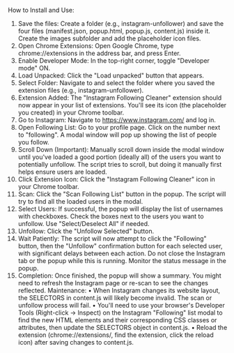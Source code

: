 How to Install and Use:
1.	Save the files: Create a folder (e.g., instagram-unfollower) and save the four files (manifest.json, popup.html, popup.js, content.js) inside it. Create the images subfolder and add the placeholder icon files.
2.	Open Chrome Extensions: Open Google Chrome, type chrome://extensions in the address bar, and press Enter.
3.	Enable Developer Mode: In the top-right corner, toggle "Developer mode" ON.
4.	Load Unpacked: Click the "Load unpacked" button that appears.
5.	Select Folder: Navigate to and select the folder where you saved the extension files (e.g., instagram-unfollower).
6.	Extension Added: The "Instagram Following Cleaner" extension should now appear in your list of extensions. You'll see its icon (the placeholder you created) in your Chrome toolbar.
7.	Go to Instagram: Navigate to https://www.instagram.com/ and log in.
8.	Open Following List: Go to your profile page. Click on the number next to "following". A modal window will pop up showing the list of people you follow.
9.	Scroll Down (Important): Manually scroll down inside the modal window until you've loaded a good portion (ideally all) of the users you want to potentially unfollow. The script tries to scroll, but doing it manually first helps ensure users are loaded.
10.	Click Extension Icon: Click the "Instagram Following Cleaner" icon in your Chrome toolbar.
11.	Scan: Click the "Scan Following List" button in the popup. The script will try to find all the loaded users in the modal.
12.	Select Users: If successful, the popup will display the list of usernames with checkboxes. Check the boxes next to the users you want to unfollow. Use "Select/Deselect All" if needed.
13.	Unfollow: Click the "Unfollow Selected" button.
14.	Wait Patiently: The script will now attempt to click the "Following" button, then the "Unfollow" confirmation button for each selected user, with significant delays between each action. Do not close the Instagram tab or the popup while this is running. Monitor the status message in the popup.
15.	Completion: Once finished, the popup will show a summary. You might need to refresh the Instagram page or re-scan to see the changes reflected.
Maintenance:
•	When Instagram changes its website layout, the SELECTORS in content.js will likely become invalid. The scan or unfollow process will fail.
•	You'll need to use your browser's Developer Tools (Right-click -> Inspect) on the Instagram "Following" list modal to find the new HTML elements and their corresponding CSS classes or attributes, then update the SELECTORS object in content.js.
•	Reload the extension (chrome://extensions/, find the extension, click the reload icon) after saving changes to content.js.
